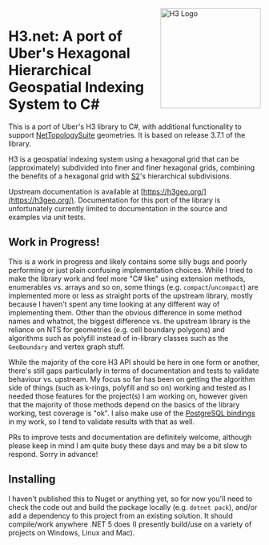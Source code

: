 <img align="right" src="https://uber.github.io/img/h3Logo-color.svg" alt="H3 Logo" width="200">

# H3.net: A port of Uber's Hexagonal Hierarchical Geospatial Indexing System to C#
This is a port of Uber's H3 library to C#, with additional functionality to support [NetTopologySuite](http://nettopologysuite.github.io/NetTopologySuite/index.html) geometries.  It is based on release 3.7.1 of the library.

H3 is a geospatial indexing system using a hexagonal grid that can be (approximately) subdivided into finer and finer hexagonal grids, combining the benefits of a hexagonal grid with [S2](https://code.google.com/archive/p/s2-geometry-library/)'s hierarchical subdivisions.

Upstream documentation is available at [https://h3geo.org/](https://h3geo.org/).  Documentation for this port of the library is unfortunately currently limited to documentation in the source and examples via unit tests.

## Work in Progress!
This is a work in progress and likely contains some silly bugs and poorly performing or just plain confusing implementation choices.  While I tried to make the library work and feel more "C# like" using extension methods, enumerables vs. arrays and so on, some things (e.g. `compact`/`uncompact`) are implemented more or less as straight ports of the upstream library, mostly because I haven't spent any time looking at any different way of implementing them.  Other than the obvious difference in some method names and whatnot, the biggest difference vs. the upstream library is the reliance on NTS for geometries (e.g. cell boundary polygons) and algorithms such as polyfill instead of in-library classes such as the `GeoBoundary` and vertex graph stuff.

While the majority of the core H3 API should be here in one form or another, there's still gaps particularly in terms of documentation and tests to validate behaviour vs. upstream.  My focus so far has been on getting the algorithm side of things (such as k-rings, polyfill and so on) working and tested as I needed those features for the project(s) I am working on, however given that the majority of those methods depend on the basics of the library working, test coverage is "ok".  I also make use of the [PostgreSQL bindings](https://github.com/bytesandbrains/h3-pg) in my work, so I tend to validate results with that as well.

PRs to improve tests and documentation are definitely welcome, although please keep in mind I am quite busy these days and may be a bit slow to respond.  Sorry in advance!

## Installing
I haven't published this to Nuget or anything yet, so for now you'll need to check the code out and build the package locally (e.g. `dotnet pack`), and/or add a dependency to this project from an existing solution.  It should compile/work anywhere .NET 5 does (I presently build/use on a variety of projects on Windows, Linux and Mac).
